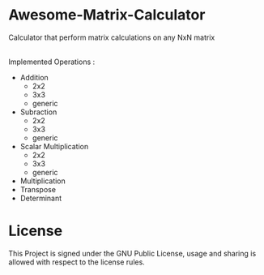# Awesome-Matrix-Calculator
Calculator that perform matrix calculations on any NxN matrix<br/><br/>

Implemented Operations : <br/>
- Addition
    - 2x2
    - 3x3
    - generic
- Subraction
    - 2x2
    - 3x3
    - generic
- Scalar Multiplication
    - 2x2
    - 3x3
    - generic
- Multiplication<br/>
- Transpose<br/>
- Determinant <br/>

# License

This Project is signed under the GNU Public License, usage and sharing is allowed with respect to the license rules.
